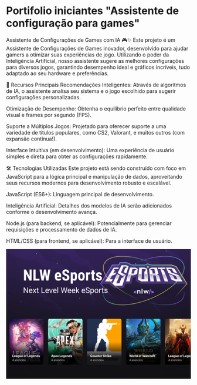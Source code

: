 # Portifolio iniciantes "Assistente de configuração para games"

Assistente de Configurações de Games com IA 🎮✨
Este projeto é um Assistente de Configurações de Games inovador, desenvolvido para ajudar gamers a otimizar suas experiências de jogo. Utilizando o poder da Inteligência Artificial, nosso assistente sugere as melhores configurações para diversos jogos, garantindo desempenho ideal e gráficos incríveis, tudo adaptado ao seu hardware e preferências.

🌟 Recursos Principais
Recomendações Inteligentes: Através de algoritmos de IA, o assistente analisa seu sistema e o jogo escolhido para sugerir configurações personalizadas.

Otimização de Desempenho: Obtenha o equilíbrio perfeito entre qualidade visual e frames por segundo (FPS).

Suporte a Múltiplos Jogos: Projetado para oferecer suporte a uma variedade de títulos populares, como CS2, Valorant, e muitos outros (com expansão contínua!).

Interface Intuitiva (em desenvolvimento): Uma experiência de usuário simples e direta para obter as configurações rapidamente.

🛠️ Tecnologias Utilizadas
Este projeto está sendo construído com foco em JavaScript para a lógica principal e manipulação de dados, aproveitando seus recursos modernos para desenvolvimento robusto e escalável.

JavaScript (ES6+): Linguagem principal de desenvolvimento.

Inteligência Artificial: Detalhes dos modelos de IA serão adicionados conforme o desenvolvimento avança.

Node.js (para backend, se aplicável): Potencialmente para gerenciar requisições e processamento de dados de IA.

HTML/CSS (para frontend, se aplicável): Para a interface de usuário.

![Imagem com estrutura de links pessoais](./assets/capa.png ) 

